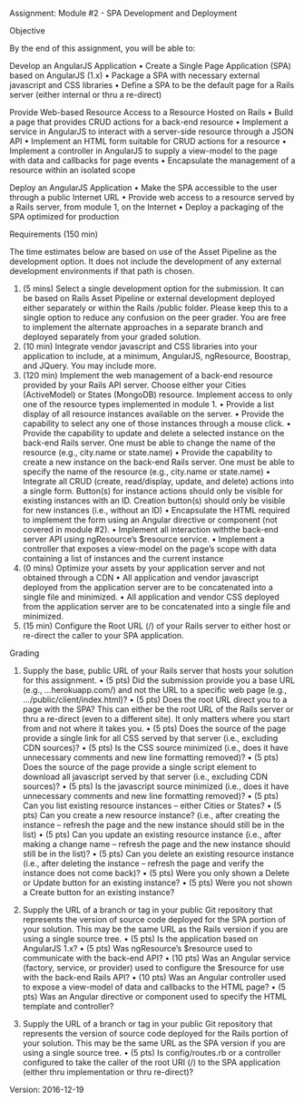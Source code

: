   Assignment: Module #2 - SPA Development and Deployment

 Objective

By the end of this assignment, you will be able to:

Develop an AngularJS Application
• Create a Single Page Application (SPA) based on AngularJS (1.x)
• Package a SPA with necessary external javascript and CSS libraries
• Define a SPA to be the default page for a Rails server (either internal or thru a re-direct)

Provide Web-based Resource Access to a Resource Hosted on Rails
• Build a page that provides CRUD actions for a back-end resource
• Implement a service in AngularJS to interact with a server-side resource through a JSON API
• Implement an HTML form suitable for CRUD actions for a resource
• Implement a controller in AngularJS to supply a view-model to the page with data and callbacks for page events
• Encapsulate the management of a resource within an isolated scope

Deploy an AngularJS Application
• Make the SPA accessible to the user through a public Internet URL
• Provide web access to a resource served by a Rails server, from module 1, on the Internet
• Deploy a packaging of the SPA optimized for production

 Requirements (150 min)

The time estimates below are based on use of the Asset Pipeline as the development option. It does not include the
development of any external development environments if that path is chosen.
1. (5 mins) Select a single development option for the submission. It can be based on Rails Asset Pipeline or external
development deployed either separately or within the Rails /public folder. Please keep this to a single option
to reduce any confusion on the peer grader. You are free to implement the alternate approaches in a separate
branch and deployed separately from your graded solution.
2. (10 min) Integrate vendor javascript and CSS libraries into your application to include, at a minimum, AngularJS,
ngResource, Boostrap, and JQuery. You may include more.
3. (120 min) Implement the web management of a back-end resource provided by your Rails API server. Choose
either your Cities (ActiveModel) or States (MongoDB) resource. Implement access to only one of the resource
types implemented in module 1.
• Provide a list display of all resource instances available on the server.
• Provide the capability to select any one of those instances through a mouse click.
• Provide the capability to update and delete a selected instance on the back-end Rails server. One must be
able to change the name of the resource (e.g., city.name or state.name)
• Provide the capability to create a new instance on the back-end Rails server. One must be able to specify
the name of the resource (e.g., city.name or state.name)
• Integrate all CRUD (create, read/display, update, and delete) actions into a single form. Button(s) for
instance actions should only be visible for existing instances with an ID. Creation button(s) should only be
visible for new instances (i.e., without an ID)
• Encapsulate the HTML required to implement the form using an Angular directive or component (not
covered in module #2).
• Implement all interaction withthe back-end server API using ngResource’s $resource service.
• Implement a controller that exposes a view-model on the page’s scope with data containing a list of instances
and the current instance
4. (0 mins) Optimize your assets by your application server and not obtained through a CDN
• All application and vendor javascript deployed from the application server are to be concatenated into a
single file and minimized.
• All application and vendor CSS deployed from the application server are to be concatenated into a single file
and minimized.
5. (15 min) Configure the Root URL (/) of your Rails server to either host or re-direct the caller to your SPA
application.


Grading

1. Supply the base, public URL of your Rails server that hosts your solution for this assignment.
• (5 pts) Did the submission provide you a base URL (e.g., ...herokuapp.com/) and not the URL to a
specific web page (e.g., .../public/client/index.html)?
• (5 pts) Does the root URL direct you to a page with the SPA? This can either be the root URL of the Rails
server or thru a re-direct (even to a different site). It only matters where you start from and not where it
takes you.
• (5 pts) Does the source of the page provide a single link for all CSS served by that server (i.e., excluding
CDN sources)?
• (5 pts) Is the CSS source minimized (i.e., does it have unnecessary comments and new line formatting
removed)?
• (5 pts) Does the source of the page provide a single script element to download all javascript served by that
server (i.e., excluding CDN sources)?
• (5 pts) Is the javascript source minimized (i.e., does it have unnecessary comments and new line formatting
removed)?
• (5 pts) Can you list existing resource instances – either Cities or States?
• (5 pts) Can you create a new resource instance? (i.e., after creating the instance – refresh the page and the
new instance should still be in the list)
• (5 pts) Can you update an existing resource instance (i.e., after making a change name – refresh the page
and the new instance should still be in the list)?
• (5 pts) Can you delete an existing resource instance (i.e., after deleting the instance – refresh the page and
verify the instance does not come back)?
• (5 pts) Were you only shown a Delete or Update button for an existing instance?
• (5 pts) Were you not shown a Create button for an existing instance?

2. Supply the URL of a branch or tag in your public Git repository that represents the version of source code
deployed for the SPA portion of your solution. This may be the same URL as the Rails version if you are using a
single source tree.
• (5 pts) Is the application based on AngularJS 1.x?
• (5 pts) Was ngResource’s $resource used to communicate with the back-end API?
• (10 pts) Was an Angular service (factory, service, or provider) used to configure the $resource for use with
the back-end Rails API?
• (10 pts) Was an Angular controller used to expose a view-model of data and callbacks to the HTML page?
• (5 pts) Was an Angular directive or component used to specify the HTML template and controller?
3. Supply the URL of a branch or tag in your public Git repository that represents the version of source code
deployed for the Rails portion of your solution. This may be the same URL as the SPA version if you are using a
single source tree.
• (5 pts) Is config/routes.rb or a controller configured to take the caller of the root URI (/) to the SPA
application (either thru implementation or thru re-direct)?

Version: 2016-12-19
